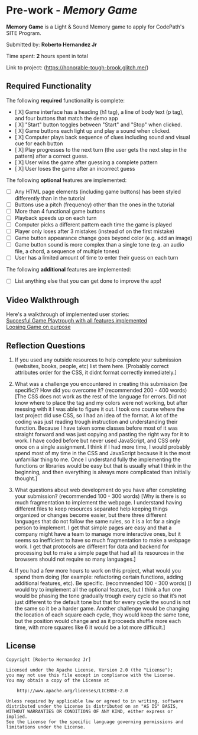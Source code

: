 # Pre-work - *Memory Game*

**Memory Game** is a Light & Sound Memory game to apply for CodePath's SITE Program. 

Submitted by: **Roberto Hernandez Jr**

Time spent: **2** hours spent in total

Link to project: (https://honorable-tough-brook.glitch.me/)

## Required Functionality

The following **required** functionality is complete:

* [ X] Game interface has a heading (h1 tag), a line of body text (p tag), and four buttons that match the demo app
* [ X] "Start" button toggles between "Start" and "Stop" when clicked. 
* [ X] Game buttons each light up and play a sound when clicked. 
* [ X] Computer plays back sequence of clues including sound and visual cue for each button
* [ X] Play progresses to the next turn (the user gets the next step in the pattern) after a correct guess. 
* [ X] User wins the game after guessing a complete pattern
* [ X] User loses the game after an incorrect guess

The following **optional** features are implemented:

* [ ] Any HTML page elements (including game buttons) has been styled differently than in the tutorial
* [ ] Buttons use a pitch (frequency) other than the ones in the tutorial
* [ ] More than 4 functional game buttons
* [ ] Playback speeds up on each turn
* [ ] Computer picks a different pattern each time the game is played
* [ ] Player only loses after 3 mistakes (instead of on the first mistake)
* [ ] Game button appearance change goes beyond color (e.g. add an image)
* [ ] Game button sound is more complex than a single tone (e.g. an audio file, a chord, a sequence of multiple tones)
* [ ] User has a limited amount of time to enter their guess on each turn

The following **additional** features are implemented:

- [ ] List anything else that you can get done to improve the app!

## Video Walkthrough

Here's a walkthrough of implemented user stories: \
[Succesful Game Playtrough with all features implemented]( https://photos.app.goo.gl/12q32pPr2x5qLMFb9) \
[Loosing Game on purpose](https://photos.app.goo.gl/MPSQDkNVs2wKhsQT9)


## Reflection Questions
1. If you used any outside resources to help complete your submission (websites, books, people, etc) list them here. 
[Probably correct attributes order for the CSS, it didnt format correctly immediately.]

2. What was a challenge you encountered in creating this submission (be specific)? How did you overcome it? (recommended 200 - 400 words) 
[The CSS does not work as the rest of the language for errors. Did not know where to place the tag and my colors were not working, but after messing with it I was able to figure it out. I took one course where the last project did use CSS, so I had an idea of the format. A lot of the coding was just reading trough instruction and understanding their function. Because I have taken some classes before most of it was straight forward and was just copying and pasting the right way for it to work. I have coded before but never used JavaScript, and CSS only once on a single assignment. I think if I had more time, I would probably spend most of my time in the CSS and JavaScript because it is the most unfamiliar thing to me. Once I understand fully the implementing the functions or libraries would be easy but that is usually what I think in the beginning, and then everything is always more complicated than initially thought.]

3. What questions about web development do you have after completing your submission? (recommended 100 - 300 words) 
[Why is there is so much fragmentation to implement the webpage. I understand having different files to keep resources separated help keeping things organized or changes become easier, but there three different languages that do not follow the same rules, so it is a lot for a single person to implement. I get that simple pages are easy and that a company might have a team to manage more interactive ones, but it seems so inefficient to have so much fragmentation to make a webpage work. I get that protocols are different for data and backend for processing but to make a simple page that had all its resources in the browsers should not require so many languages.]

4. If you had a few more hours to work on this project, what would you spend them doing (for example: refactoring certain functions, adding additional features, etc). Be specific. (recommended 100 - 300 words) 
[I would try to implement all the optional features, but I think a fun one would be phasing the tone gradually trough every cycle so that it’s not just different to the default tone but that for every cycle the sound is not the same so it be a harder game.  Another challenge would be changing the location of each square each cycle, they would keep the same tone, but the position would change and as it proceeds shuffle more each time, with more squares like 6 it would be a lot more difficult.]



## License

    Copyright [Roberto Hernandez Jr]

    Licensed under the Apache License, Version 2.0 (the "License");
    you may not use this file except in compliance with the License.
    You may obtain a copy of the License at

        http://www.apache.org/licenses/LICENSE-2.0

    Unless required by applicable law or agreed to in writing, software
    distributed under the License is distributed on an "AS IS" BASIS,
    WITHOUT WARRANTIES OR CONDITIONS OF ANY KIND, either express or implied.
    See the License for the specific language governing permissions and
    limitations under the License.